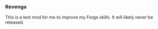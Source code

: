 ### Revenga
This is a test mod for me to improve my Forge skills. It will likely never be released.

